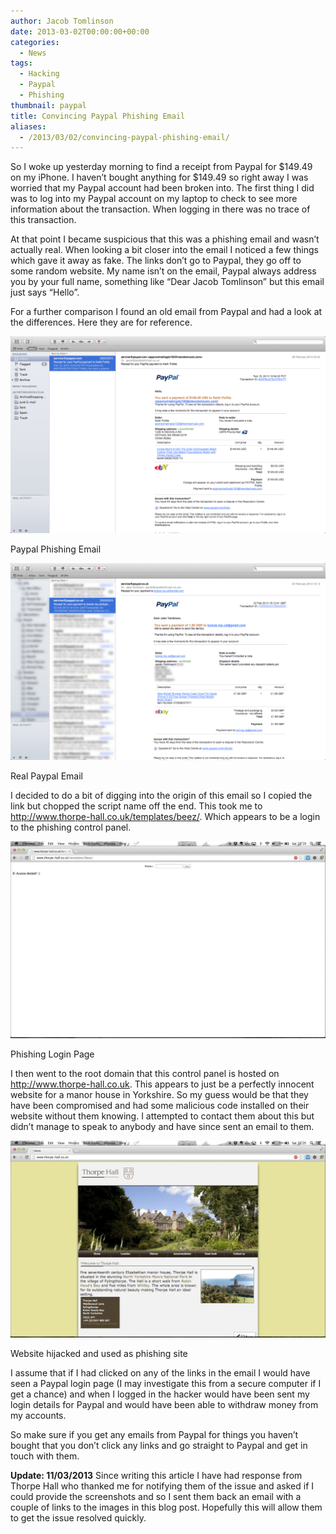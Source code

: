 ```yaml
---
author: Jacob Tomlinson
date: 2013-03-02T00:00:00+00:00
categories:
  - News
tags:
  - Hacking
  - Paypal
  - Phishing
thumbnail: paypal
title: Convincing Paypal Phishing Email
aliases:
  - /2013/03/02/convincing-paypal-phishing-email/
---
```


So I woke up yesterday morning to find a receipt from Paypal for $149.49 on my iPhone. I haven&#8217;t bought anything for $149.49 so right away I was worried that my Paypal account had been broken into. The first thing I did was to log into my Paypal account on my laptop to check to see more information about the transaction. When logging in there was no trace of this transaction.

At that point I became suspicious that this was a phishing email and wasn&#8217;t actually real. When looking a bit closer into the email I noticed a few things which gave it away as fake. The links don&#8217;t go to Paypal, they go off to some random website. My name isn&#8217;t on the email, Paypal always address you by your full name, something like &#8220;Dear Jacob Tomlinson&#8221; but this email just says &#8220;Hello&#8221;.

For a further comparison I found an old email from Paypal and had a look at the differences. Here they are for reference.

![Paypal Phishing Email](cNkWXkc.png)

Paypal Phishing Email

![Real Paypal Email](IXfXkdU.png)

Real Paypal Email

I decided to do a bit of digging into the origin of this email so I copied the link but chopped the script name off the end. This took me to http://www.thorpe-hall.co.uk/templates/beez/. Which appears to be a login to the phishing control panel.

![Phishing Login Page](2jp4bYI.png)

Phishing Login Page

I then went to the root domain that this control panel is hosted on http://www.thorpe-hall.co.uk. This appears to just be a perfectly innocent website for a manor house in Yorkshire. So my guess would be that they have been compromised and had some malicious code installed on their website without them knowing. I attempted to contact them about this but didn&#8217;t manage to speak to anybody and have since sent an email to them.

![Website hijacked and used as phishing site](b4QXsin.png)

Website hijacked and used as phishing site

I assume that if I had clicked on any of the links in the email I would have seen a Paypal login page (I may investigate this from a secure computer if I get a chance) and when I logged in the hacker would have been sent my login details for Paypal and would have been able to withdraw money from my accounts.

So make sure if you get any emails from Paypal for things you haven&#8217;t bought that you don&#8217;t click any links and go straight to Paypal and get in touch with them.

**Update: 11/03/2013**
Since writing this article I have had response from Thorpe Hall who thanked me for notifying them of the issue and asked if I could provide the screenshots and so I sent them back an email with a couple of links to the images in this blog post. Hopefully this will allow them to get the issue resolved quickly.

